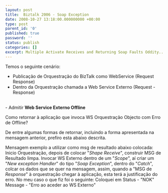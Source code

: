 ```yaml
---
layout: post
title:  Biztalk 2006 - Soap Exception
date: 2008-10-27 13:18:00.000000000 +00:00
type: post
parent_id: '0'
published: true
password: ''
status: publish
categories: []
excerpt: Multiple Activate Receives and Returning Soap Faults Oddity...
---
```


Temos o seguinte cenário:
- Publicação de Orquestração do BizTalk como WebService (Request Response)
- Dentro da Orquestração chamada a Web Service Externo (Request - Response)
<br />
- Admitir <strong>Web Service Externo Offline</strong>

Como retornar à aplicação que invoca WS Orquestração Objecto com Erro de Offline?

De entre algumas formas de retornar, incluindo a forma apresentada na mensagem anterior, prefiro esta abaixo descrita.

Mensagem exemplo a utilizar como msg de resultado abaixo colocada:
Inicio Orquestração, depois de colocar "<em>Shape Receive</em>", construir MSG de Resultado limpa.
Invocar WS Externo dentro de um "<em>Scope</em>", aí criar um "<em>New exception Handler</em>" do tipo "<em>Soap Exception</em>", dentro do "<em>Catch</em>", colcar os dados que se quer na mensagem, assim, quando a "MSG de <em>Response</em>" à orquestração chegar à aplicação, esta terá a justificação do erro. No meu caso o que fiz foi o seguinte:
Coloquei em Status - "NOK"<br />Message - "Erro ao aceder ao WS Externo"

